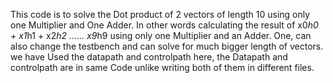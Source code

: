 This code is to solve the Dot product of 2 vectors of length 10 using only one Multiplier and One Adder.
In other words calculating the result of x0*h0 + x1*h1 + x2*h2 ...... x9*h9 using only one Multiplier and an Adder.
One, can also change the testbench and can solve for much bigger length of vectors.
we have Used the datapath and controlpath here, the Datapath and controlpath are in same Code unlike writing both of them in different files. 

